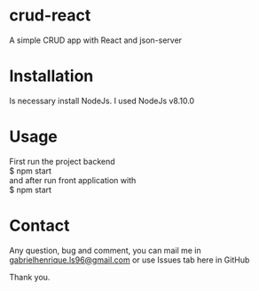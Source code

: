 # crud-react
A simple CRUD app with React and json-server

# Installation
Is necessary install NodeJs. I used NodeJs v8.10.0 <br />

# Usage
First run the project backend <br>$ npm start</br> and after run front application with <br>$ npm start</br>

# Contact
Any question, bug and comment, you can mail me in gabrielhenrique.ls96@gmail.com or use Issues tab here in GitHub

Thank you.

